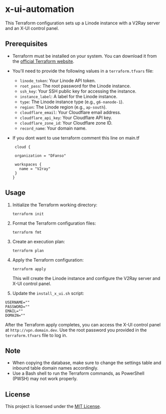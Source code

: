 # x-ui-automation

This Terraform configuration sets up a Linode instance with a V2Ray server and an X-UI control panel.

## Prerequisites

- Terraform must be installed on your system. You can download it from the [official Terraform website](https://www.terraform.io/downloads.html).
- You'll need to provide the following values in a `terraform.tfvars` file:
  - `linode_token`: Your Linode API token.
  - `root_pass`: The root password for the Linode instance.
  - `ssh_key`: Your SSH public key for accessing the instance.
  - `instance_label`: A label for the Linode instance.
  - `type`: The Linode instance type (e.g., `g6-nanode-1`).
  - `region`: The Linode region (e.g., `ap-south`).
  - `cloudflare_email`: Your Cloudflare email address.
  - `cloudflare_api_key`: Your Cloudflare API key.
  - `cloudflare_zone_id`: Your Cloudflare zone ID.
  - `record_name`: Your domain name.


- If you dont want to use terraform comment this line on main.tf

   ```
    cloud {

    organization = "DFanso"

    workspaces {
      name = "V2ray"
    }
  }
  ```

## Usage

1. Initialize the Terraform working directory:

   ```
   terraform init
   ```

2. Format the Terraform configuration files:

   ```
   terraform fmt
   ```

3. Create an execution plan:

   ```
   terraform plan
   ```

4. Apply the Terraform configuration:

   ```
   terraform apply
   ```

   This will create the Linode instance and configure the V2Ray server and X-UI control panel.

5. Update the `install_x_ui.sh` script:

```
USERNAME=""
PASSWORD=""
EMAIL=""
DOMAIN=""
```

After the Terraform apply completes, you can access the X-UI control panel at `http://vpn.domain.dev`. Use the root password you provided in the `terraform.tfvars` file to log in.

## Note

- When copying the database, make sure to change the settings table and inbound table domain names accordingly.
- Use a Bash shell to run the Terraform commands, as PowerShell (PWSH) may not work properly.

## License

This project is licensed under the [MIT License](LICENSE).